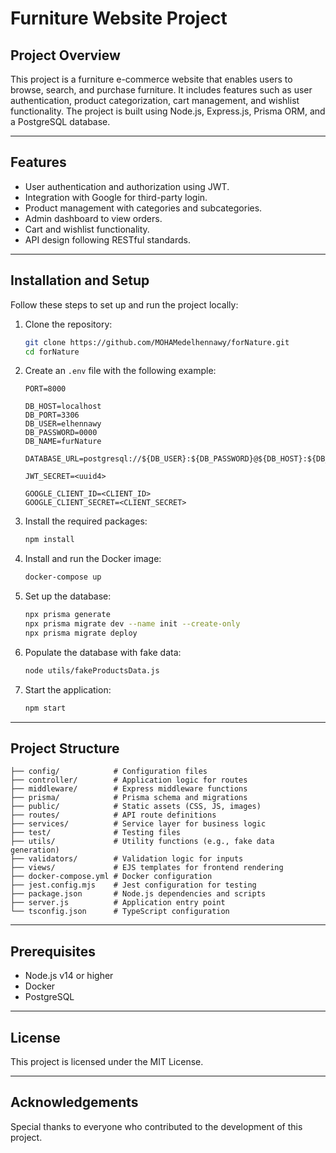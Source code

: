 # Furniture Website Project

## Project Overview
This project is a furniture e-commerce website that enables users to browse, search, and purchase furniture. It includes features such as user authentication, product categorization, cart management, and wishlist functionality. The project is built using Node.js, Express.js, Prisma ORM, and a PostgreSQL database.

---

## Features
- User authentication and authorization using JWT.
- Integration with Google for third-party login.
- Product management with categories and subcategories.
- Admin dashboard to view orders.
- Cart and wishlist functionality.
- API design following RESTful standards.

---

## Installation and Setup
Follow these steps to set up and run the project locally:

1. Clone the repository:
   ```bash
   git clone https://github.com/MOHAMedelhennawy/forNature.git
   cd forNature
   ```

2. Create an `.env` file with the following example:
   ```
   PORT=8000

   DB_HOST=localhost
   DB_PORT=3306
   DB_USER=elhennawy
   DB_PASSWORD=0000
   DB_NAME=furNature

   DATABASE_URL=postgresql://${DB_USER}:${DB_PASSWORD}@${DB_HOST}:${DB_PORT}/${DB_NAME}

   JWT_SECRET=<uuid4>

   GOOGLE_CLIENT_ID=<CLIENT_ID>
   GOOGLE_CLIENT_SECRET=<CLIENT_SECRET>
   ```

3. Install the required packages:
   ```bash
   npm install
   ```

4. Install and run the Docker image:
   ```bash
   docker-compose up
   ```

5. Set up the database:
   ```bash
   npx prisma generate
   npx prisma migrate dev --name init --create-only
   npx prisma migrate deploy
   ```

6. Populate the database with fake data:
   ```bash
   node utils/fakeProductsData.js
   ```

7. Start the application:
   ```bash
   npm start
   ```

---

## Project Structure
```
├── config/            # Configuration files
├── controller/        # Application logic for routes
├── middleware/        # Express middleware functions
├── prisma/            # Prisma schema and migrations
├── public/            # Static assets (CSS, JS, images)
├── routes/            # API route definitions
├── services/          # Service layer for business logic
├── test/              # Testing files
├── utils/             # Utility functions (e.g., fake data generation)
├── validators/        # Validation logic for inputs
├── views/             # EJS templates for frontend rendering
├── docker-compose.yml # Docker configuration
├── jest.config.mjs    # Jest configuration for testing
├── package.json       # Node.js dependencies and scripts
├── server.js          # Application entry point
└── tsconfig.json      # TypeScript configuration
```

---

## Prerequisites
- Node.js v14 or higher
- Docker
- PostgreSQL

---

## License
This project is licensed under the MIT License.

---

## Acknowledgements
Special thanks to everyone who contributed to the development of this project.
